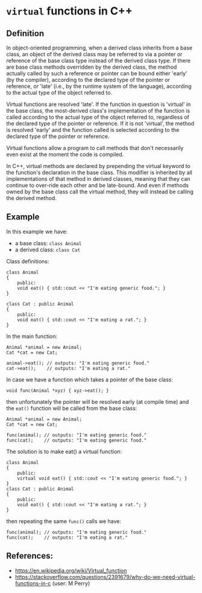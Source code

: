 # `virtual` functions in C++

## Definition

In object-oriented programming, when a derived class inherits from a base class, an object of the
derived class may be referred to via a pointer or reference of the base class type instead of the
derived class type. If there are base class methods overridden by the derived class, the method
actually called by such a reference or pointer can be bound either 'early' (by the compiler),
according to the declared type of the pointer or reference, or 'late' (i.e., by the runtime system
of the language), according to the actual type of the object referred to.

Virtual functions are resolved 'late'. If the function in question is 'virtual' in the base class,
the most-derived class's implementation of the function is called according to the actual type of
the object referred to, regardless of the declared type of the pointer or reference. If it is not
'virtual', the method is resolved 'early' and the function called is selected according to the
declared type of the pointer or reference.

Virtual functions allow a program to call methods that don't necessarily even exist at the moment
the code is compiled.

In C++, virtual methods are declared by prepending the virtual keyword to the function's declaration
in the base class. This modifier is inherited by all implementations of that method in derived
classes, meaning that they can continue to over-ride each other and be late-bound. And even if
methods owned by the base class call the virtual method, they will instead be calling the derived
method.

## Example

In this example we have:
- a base class: `class Animal`
- a derived class: `class Cat`

Class definitions:

~~~~
class Animal
{
    public:
    void eat() { std::cout << "I'm eating generic food."; }
}

class Cat : public Animal
{
    public:
    void eat() { std::cout << "I'm eating a rat."; }
}
~~~~

In the main function:

~~~~
Animal *animal = new Animal;
Cat *cat = new Cat;

animal->eat(); // outputs: "I'm eating generic food."
cat->eat();    // outputs: "I'm eating a rat."
~~~~

In case we have a function which takes a pointer of the base class:

~~~~
void func(Animal *xyz) { xyz->eat(); }
~~~~


then unfortunately the pointer will be resolved early (at compile time) and the `eat()` function
will be called from the base class:

~~~~
Animal *animal = new Animal;
Cat *cat = new Cat;

func(animal); // outputs: "I'm eating generic food."
func(cat);    // outputs: "I'm eating generic food."
~~~~

The solution is to make eat() a virtual function:

~~~
class Animal
{
    public:
    virtual void eat() { std::cout << "I'm eating generic food."; }
}
class Cat : public Animal
{
    public:
    void eat() { std::cout << "I'm eating a rat."; }
}
~~~

then repeating the same `func()` calls we have:

~~~~
func(animal); // outputs: "I'm eating generic food."
func(cat);    // outputs: "I'm eating a rat."
~~~~

## References:
- https://en.wikipedia.org/wiki/Virtual_function
- https://stackoverflow.com/questions/2391679/why-do-we-need-virtual-functions-in-c (user: M Perry)
